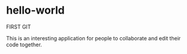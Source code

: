 # hello-world
FIRST GIT

This is an interesting application for people to collaborate and edit their code together.
